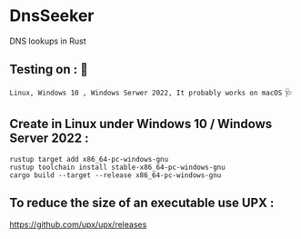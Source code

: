 # DnsSeeker
DNS lookups in Rust
## Testing on : :test_tube:
`Linux, Windows 10 , Windows Serwer 2022, It probably works on macOS`
:stethoscope:
## Create in Linux under Windows 10 / Windows Server 2022 :
```
rustup target add x86_64-pc-windows-gnu
rustup toolchain install stable-x86_64-pc-windows-gnu
cargo build --target --release x86_64-pc-windows-gnu
```
## To reduce the size of an executable use UPX :
https://github.com/upx/upx/releases
